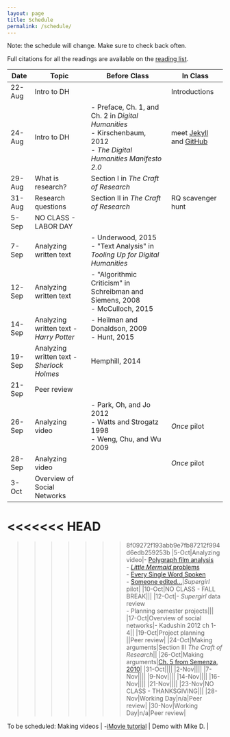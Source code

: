 ```yaml
---
layout: page
title: Schedule
permalink: /schedule/
---
```


Note: the schedule will change. Make sure to check back often.

Full citations for all the readings are available on the [reading list](/research-methods-in-digital-humanities/reading-list/).

|Date|Topic|Before Class|In Class|
|---|---|---|---|
|22-Aug|Intro to DH||Introductions|
|24-Aug|Intro to DH|- Preface, Ch. 1, and Ch. 2 in _Digital Humanities_<br />- Kirschenbaum, 2012<br />- _The Digital Humanities Manifesto 2.0_|meet [Jekyll](https://jekyllrb.com/) and [GitHub](http://www.github.com)|
|29-Aug|What is research?|Section I in _The Craft of Research_||
|31-Aug|Research questions|Section II in _The Craft of Research_|RQ scavenger hunt|
|5-Sep|NO CLASS - LABOR DAY|||
|7-Sep|Analyzing written text|- Underwood, 2015<br />- "Text Analysis" in _Tooling Up for Digital Humanities_||
|12-Sep|Analyzing written text|- "Algorithmic Criticism" in Schreibman and Siemens, 2008<br />- McCulloch, 2015||
|14-Sep|Analyzing written text - *Harry Potter*|- Heilman and Donaldson, 2009<br />- Hunt, 2015||
|19-Sep|Analyzing written text - *Sherlock Holmes*|Hemphill, 2014
|21-Sep|Peer review|||
|26-Sep|Analyzing video|- Park, Oh, and Jo 2012<br />- Watts and Strogatz 1998<br />- Weng, Chu, and Wu 2009<br />|_Once_ pilot|
|28-Sep|Analyzing video||_Once_ pilot|
|3-Oct|Overview of Social Networks|||
<<<<<<< HEAD
=======
<!---Making videos|-[iMovie tutorial](https://www.ischool.utexas.edu/technology/tutorials/graphics/imovie/1create.html)|Demo with Mike D.|--->
>>>>>>> 8f09272f193abb9e7fb87212f994d6edb259253b
|5-Oct|Analyzing video|- [Polygraph film analysis](http://polygraph.cool/films/)<br />- [_Little Mermaid_ problems](https://www.washingtonpost.com/news/wonk/wp/2016/01/25/researchers-have-discovered-a-major-problem-with-the-little-mermaid-and-other-disney-movies/)<br />- [Every Single Word Spoken](http://everysinglewordspoken.tumblr.com/)<br />- [Someone edited...](http://www.theverge.com/2015/7/9/8920221/tumblr-dylan-marron-representation-race-Hollywood-film)|_Supergirl_ pilot|
|10-Oct|NO CLASS - FALL BREAK|||
|12-Oct|- _Supergirl_ data review<br/> - Planning semester projects|||
|17-Oct|Overview of social networks|- Kadushin 2012 ch 1-4||
|19-Oct|Project planning ||Peer review|
|24-Oct|Making arguments|Section III _The Craft of Research_||
|26-Oct|Making arguments|[Ch. 5 from Semenza, 2010](https://www.dropbox.com/s/mzka6oyp3ura2bd/Semenza%202010%20Ch%205.pdf?dl=0)|
|31-Oct||||
|2-Nov||||
|7-Nov||||
|9-Nov||||
|14-Nov||||
|16-Nov||||
|21-Nov||||
|23-Nov|NO CLASS - THANKSGIVING|||
|28-Nov|Working Day|n/a|Peer review|
|30-Nov|Working Day|n/a|Peer review|

To be scheduled: Making videos | -[iMovie tutorial](https://www.ischool.utexas.edu/technology/tutorials/graphics/imovie/1create.html) | Demo with Mike D. |